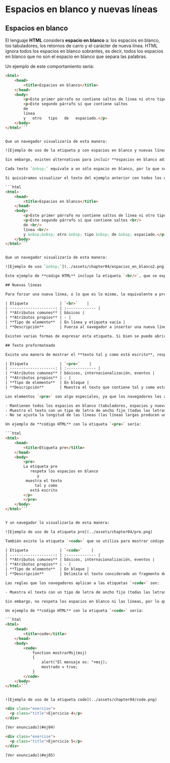 # Espacios en blanco y nuevas líneas

## Espacios en blanco

El lenguaje **HTML** considera **espacio en blanco** a: los espacios en blanco, los tabuladores, los retornos de carro y el carácter de nueva línea. HTML ignora todos los espacios en blanco sobrantes, es decir, todos los espacios en blanco que no son el espacio en blanco que separa las palabras.

Un ejemplo de este comportamiento sería:

```html
<html>
    <head>
        <title>Espacios en blanco</title>
    </head>
    <body>
        <p>Este primer párrafo no contiene saltos de línea ni otro tipo de espaciado.</p>
        <p>Este segundo párrafo sí que contiene saltos
        de
        línea
        y   otro   tipo   de   espaciado.</p>
    </body>
</html>```


Que un navegador visualizaría de esta manera:

![Ejemplo de uso de la etiqueta p con espacios en blanco y nuevas líneas](../assets/chapter04/espacios_en_blanco.png)

Sin embargo, existen alternativas para incluir **espacios en blanco adicionales**. Esto se consigue sustituyendo cada nuevo espacio en blanco por el texto `&nbsp;`.

Cada texto `&nbsp;` equivale a un sólo espacio en blanco, por lo que se deben escribir tantos `&nbsp;` seguidos como espacios en blanco se quieran conseguir.

Si quisiéramos visualizar el texto del ejemplo anterior con todos los espacios adicionales, debería escribirse de esta manera:

```html
<html>
    <head>
        <title>Espacios en blanco</title>
    </head>
    <body>
        <p>Este primer párrafo no contiene saltos de línea ni otro tipo de espaciado.</p>
        <p>Este segundo párrafo sí que contiene saltos <br/>
        de <br/>
        línea <br/>
        y &nbsp;&nbsp; otro &nbsp; tipo &nbsp; de &nbsp; espaciado.</p>
    </body>
</html>```


Que un navegador visualizaría de esta manera:

![Ejemplo de uso `&nbsp;`](../assets/chapter04/espacios_en_blanco2.png)

Este ejemplo de **código HTML** incluye la etiqueta `<br/>`, que se explica a continuación.

## Nuevas líneas

Para forzar una nueva línea, o lo que es lo mismo, lo equivalente a presionar la tecla *Enter* o *Intro* escribiendo un texto, se utiliza el *tag* `<br>`. Se trata de una **etiqueta vacía**, es decir, no encierra ningún texto.

| Etiqueta              | `<br>`    |
| --------------------: | :------------- |
| **Atributos comunes** | básicos |
| **Atributos propios** | - |
| **Tipo de elemento**  | En línea y etiqueta vacía |
| **Descripción**       | Fuerza al navegador a insertar una nueva línea |

Existen varias formas de expresar esta etiqueta. Si bien se puede abrir y cerrar de forma consecutiva (`<br></br>`), la forma de uso más común es abriendo y cerrando un único *tag* de esta forma: `<br/>`o `<br />`.

## Texto preformateado

Existe una manera de mostrar el **texto tal y como está escrito**, respetando los espacios en blanco y las nuevas líneas. Se utiliza, por ejemplo, cuando una página debe mostrar directamente el texto generado por alguna aplicación.

| Etiqueta              | `<pre>`    |
| --------------------: | :------------- |
| **Atributos comunes** | básicos, internacionalización, eventos |
| **Atributos propios** | - |
| **Tipo de elemento**  | En bloque |
| **Descripción**       | Muestra el texto que contiene tal y como está escrito |

Los elementos `<pre>` son algo especiales, ya que los navegadores les aplican algunas reglas:

- Mantienen todos los espacios en blanco (tabuladores, espacios y nuevas líneas)
- Muestra el texto con un tipo de letra de ancho fijo (todas las letras de la misma anchura)
- No se ajusta la longitud de las líneas (las líneas largas producen un *scroll* horizontal), lo que provoca que la anchura de la página sea superior a la anchura de la ventana del navegador.

Un ejemplo de **código HTML** con la etiqueta `<pre>` sería:

```html
<html>
    <head>
        <title>Etiqueta pre</title>
    </head>
    <body>
        <pre>
        La etiqueta pre
           respeta los espacios en blanco
              y
         muestra el texto
             tal y como
           está escrito
        </p>
        </pre>
    </body>
</html>```


Y un navegador lo visualizaría de esta manera:

![Ejemplo de uso de la etiqueta pre](../assets/chapter04/pre.png)

También existe la etiqueta `<code>` que se utiliza para mostrar código fuente de cualquier lenguaje de programación.

| Etiqueta              | `<code>`    |
| --------------------: | :------------- |
| **Atributos comunes** | básicos, internacionalización, eventos |
| **Atributos propios** | - |
| **Tipo de elemento**  | En bloque |
| **Descripción**       | Delimita el texto considerado un fragmento de código fuente |

Las reglas que los navegadores aplican a las etiquetas `<code>` son:

- Muestra el texto con un tipo de letra de ancho fijo (todas las letras de la misma anchura)

Sin embargo, no respeta los espacios en blanco ni las líneas, por lo que, en ese sentido, su comportamiento es similar a la etiqueta `<p>`.

Un ejemplo de **código HTML** con la etiqueta `<code>` sería:

```html
<html>
    <head>
        <title>code</title>
    </head>
    <body>
        <code>
            function mostrarMsj(msj)
            {
                alert("El mensaje es: "+msj);
                mostrado = true;
            }
        </code>
    </body>
</html>```


![Ejemplo de uso de la etiqueta code](../assets/chapter04/code.png)

<div class="exercise">
  <p class="title">Ejercicio 4</p>
</div>

[Ver enunciado](#ej04)

<div class="exercise">
  <p class="title">Ejercicio 5</p>
</div>

[Ver enunciado](#ej05)
